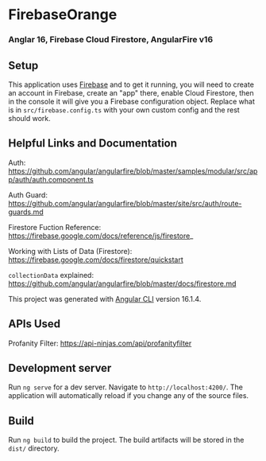# FirebaseOrange

### Anglar 16, Firebase Cloud Firestore, AngularFire v16

## Setup

This application uses [Firebase](https://firebase.google.com/) and to get it running, you will need to create an account in Firebase, create an "app" there, enable Cloud Firestore, then in the console it will give you a Firebase configuration object. Replace what is in `src/firebase.config.ts` with your own custom config and the rest should work.

## Helpful Links and Documentation

Auth:
https://github.com/angular/angularfire/blob/master/samples/modular/src/app/auth/auth.component.ts

Auth Guard:
https://github.com/angular/angularfire/blob/master/site/src/auth/route-guards.md

Firestore Fuction Reference:
https://firebase.google.com/docs/reference/js/firestore_

Working with Lists of Data (Firestore):
https://firebase.google.com/docs/firestore/quickstart

`collectionData` explained:
https://github.com/angular/angularfire/blob/master/docs/firestore.md

This project was generated with [Angular CLI](https://github.com/angular/angular-cli) version 16.1.4.

## APIs Used

Profanity Filter:
https://api-ninjas.com/api/profanityfilter

## Development server

Run `ng serve` for a dev server. Navigate to `http://localhost:4200/`. The application will automatically reload if you change any of the source files.

## Build

Run `ng build` to build the project. The build artifacts will be stored in the `dist/` directory.

